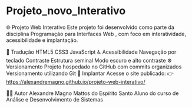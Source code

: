 # Projeto_novo_Interativo

🌐 Projeto Web Interativo
Este projeto foi desenvolvido como parte da disciplina Programação para Interfaces Web , com foco em interatividade, acessibilidade e implantação.

🧩 Tradução
HTML5
CSS3
JavaScript
♿ Acessibilidade
Navegação por teclado
Contraste
Estrutura seminal
Modo escuro e alto contraste
⚙️ Versionamento
Projeto hospedado no GitHub com commits organizados
Versionamento utilizando Git
🚀 Implantar
Acesse o site publicado: 👉 https://alexandremagno.github.io/projeto-web-interativo/

👨‍💻 Autor
Alexandre Magno Mattos do Espírito Santo
Aluno do curso de Análise e Desenvolvimento de Sistemas
